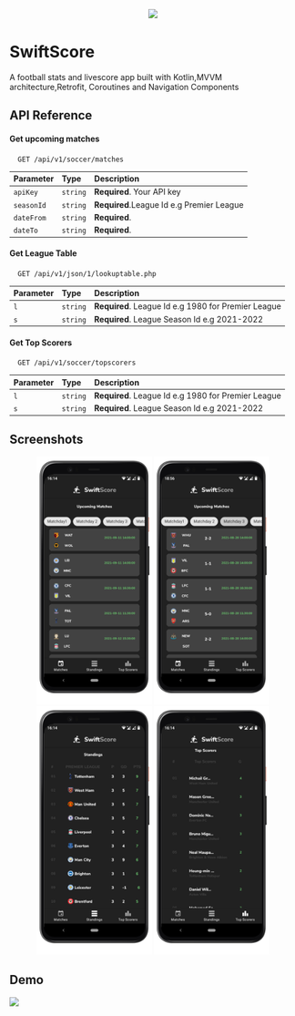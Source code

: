 <p align="center">
  <img src="/images/swiftscorelogo" width="40%""/>
</p>

# SwiftScore

A football stats and livescore app built with Kotlin,MVVM architecture,Retrofit, Coroutines and Navigation Components

## API Reference

#### Get upcoming matches

```https
  GET /api/v1/soccer/matches
```

| Parameter | Type     | Description                |
| :-------- | :------- | :------------------------- |
| `apiKey` | `string` | **Required**. Your API key |
| `seasonId` | `string` | **Required**.League Id e.g Premier League|
| `dateFrom` | `string` | **Required**.|
| `dateTo` | `string` | **Required**.|

#### Get League Table

```https
  GET /api/v1/json/1/lookuptable.php
```

| Parameter | Type     | Description                       |
| :-------- | :------- | :-------------------------------- |
| `l`      | `string` | **Required**. League Id e.g 1980 for Premier League |
| `s`      | `string` | **Required**. League Season Id e.g 2021-2022 |

#### Get Top Scorers

```https
  GET /api/v1/soccer/topscorers
```

| Parameter | Type     | Description                       |
| :-------- | :------- | :-------------------------------- |
| `l`      | `string` | **Required**. League Id e.g 1980 for Premier League |
| `s`      | `string` | **Required**. League Season Id e.g 2021-2022 |


## Screenshots

  <p align="center">
<img src="/images/upcomingmatches.png" width="40%"/> 
<img src="/images/pastscores.png" width="40%"/> 
<img src="/images/leaguetable.png" width="40%"/>
<img src="/images/topscorers.png" width="40%"/>
</p>

## Demo

<img src="/images/swiftscoredemo.png" width="40%"/>